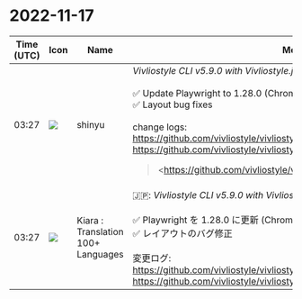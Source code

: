 # 2022-11-17

|Time (UTC)|Icon|Name|Message|
|---|---|---|---|
|03:27|![](https://avatars.slack-edge.com/2018-04-27/354445776386_e258f5ed5ba887b08668_72.jpg)|shinyu|*Vivliostyle CLI v5.9.0 with Vivliostyle.js v2.19.2 Released!*<br><br>✅ Update Playwright to 1.28.0 (Chromium 108.0.5359.29)<br>✅ Layout bug fixes<br><br>change logs:<br><https://github.com/vivliostyle/vivliostyle.js/blob/master/CHANGELOG.md><br><https://github.com/vivliostyle/vivliostyle-cli/blob/main/CHANGELOG.md><br><blockquote><https://github.com/vivliostyle/vivliostyle.js/blob/master/CHANGELOG.md | CHANGELOG.md></blockquote><br><blockquote><https://github.com/vivliostyle/vivliostyle-cli/blob/main/CHANGELOG.md | CHANGELOG.md></blockquote>|
|03:27|![](https://avatars.slack-edge.com/2021-08-02/2324149410423_2aa7423c4133ecb9f168_72.png)|Kiara : Translation 100+ Languages|🇯🇵: *Vivliostyle CLI v5.9.0 with Vivliostyle.js v2.19.2 がリリースされました!*<br><br>✅ Playwright を 1.28.0 に更新 (Chromium 108.0.5359.29)<br>✅ レイアウトのバグ修正<br><br>変更ログ:<br><https://github.com/vivliostyle/vivliostyle.js/blob/master/CHANGELOG.md><br><https://github.com/vivliostyle/vivliostyle-cli/blob/main/CHANGELOG.md>|
